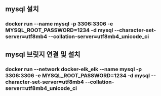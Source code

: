 ## mysql 설치
### docker run --name mysql -p 3306:3306 -e MYSQL_ROOT_PASSWORD=1234 -d mysql --character-set-server=utf8mb4 --collation-server=utf8mb4_unicode_ci

## mysql 브릿지 연결 및 설치
### docker run --network docker-elk_elk --name mysql -p 3306:3306 -e MYSQL_ROOT_PASSWORD=1234 -d mysql --character-set-server=utf8mb4 --collation-server=utf8mb4_unicode_ci
